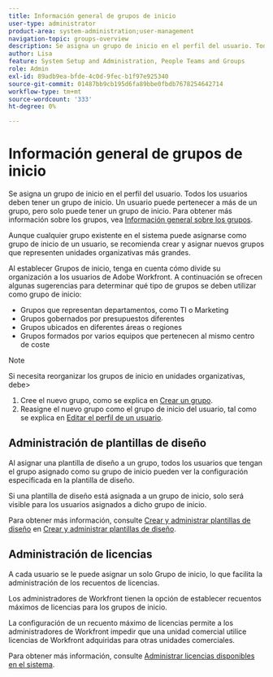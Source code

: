```yaml
---
title: Información general de grupos de inicio
user-type: administrator
product-area: system-administration;user-management
navigation-topic: groups-overview
description: Se asigna un grupo de inicio en el perfil del usuario. Todos los usuarios deben tener un grupo de inicio.
author: Lisa
feature: System Setup and Administration, People Teams and Groups
role: Admin
exl-id: 89adb9ea-bfde-4c0d-9fec-b1f97e925340
source-git-commit: 01487bb9cb195d6fa89bbe0fbdb7678254642714
workflow-type: tm+mt
source-wordcount: '333'
ht-degree: 0%

---
```


# Información general de grupos de inicio

Se asigna un grupo de inicio en el perfil del usuario. Todos los usuarios deben tener un grupo de inicio. Un usuario puede pertenecer a más de un grupo, pero solo puede tener un grupo de inicio. Para obtener más información sobre los grupos, vea [Información general sobre los grupos](../../../administration-and-setup/manage-groups/groups-overview/groups.md).

Aunque cualquier grupo existente en el sistema puede asignarse como grupo de inicio de un usuario, se recomienda crear y asignar nuevos grupos que representen unidades organizativas más grandes.

Al establecer Grupos de inicio, tenga en cuenta cómo divide su organización a los usuarios de Adobe Workfront. A continuación se ofrecen algunas sugerencias para determinar qué tipo de grupos se deben utilizar como grupo de inicio:

* Grupos que representan departamentos, como TI o Marketing
* Grupos gobernados por presupuestos diferentes
* Grupos ubicados en diferentes áreas o regiones
* Grupos formados por varios equipos que pertenecen al mismo centro de coste

>[!NOTE]
>
>Si necesita reorganizar los grupos de inicio en unidades organizativas, debe>
>1. Cree el nuevo grupo, como se explica en [Crear un grupo](../../../administration-and-setup/manage-groups/create-and-manage-groups/create-a-group.md).
>1. Reasigne el nuevo grupo como el grupo de inicio del usuario, tal como se explica en [Editar el perfil de un usuario](../../../administration-and-setup/add-users/create-and-manage-users/edit-a-users-profile.md).
>

## Administración de plantillas de diseño

Al asignar una plantilla de diseño a un grupo, todos los usuarios que tengan el grupo asignado como su grupo de inicio pueden ver la configuración especificada en la plantilla de diseño.

Si una plantilla de diseño está asignada a un grupo de inicio, solo será visible para los usuarios asignados a dicho grupo de inicio.

Para obtener más información, consulte [Crear y administrar plantillas de diseño](../../../administration-and-setup/customize-workfront/use-layout-templates/create-and-manage-layout-templates.md) en [Crear y administrar plantillas de diseño](../../../administration-and-setup/customize-workfront/use-layout-templates/create-and-manage-layout-templates.md).

## Administración de licencias

A cada usuario se le puede asignar un solo Grupo de inicio, lo que facilita la administración de los recuentos de licencias.

Los administradores de Workfront tienen la opción de establecer recuentos máximos de licencias para los grupos de inicio.

La configuración de un recuento máximo de licencias permite a los administradores de Workfront impedir que una unidad comercial utilice licencias de Workfront adquiridas para otras unidades comerciales.

Para obtener más información, consulte [Administrar licencias disponibles en el sistema](../../../administration-and-setup/get-started-wf-administration/manage-available-licenses-in-your-system.md).
